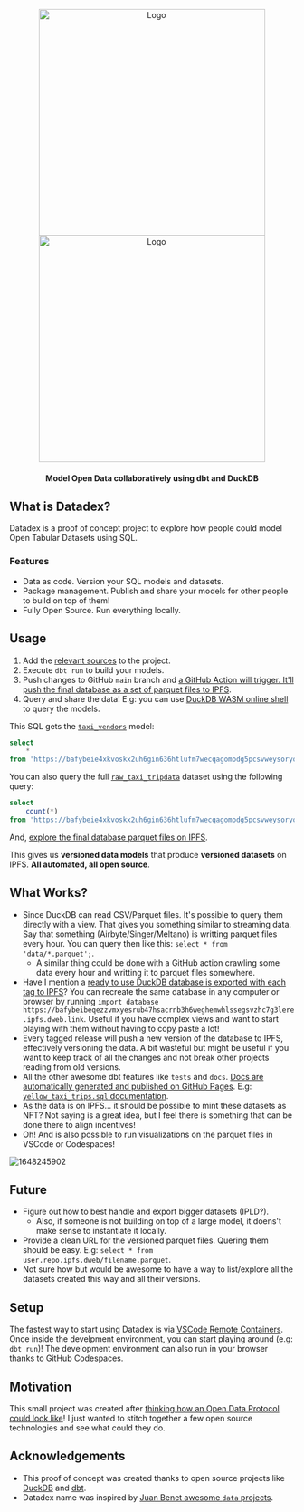<p align="center">
   <img alt="Logo" src="https://user-images.githubusercontent.com/1682202/160557212-c23c2bea-4179-4223-abfe-90f4a92e8aaa.png#gh-light-mode-only"/ width="400">
   <img alt="Logo" src="https://user-images.githubusercontent.com/1682202/160557880-ebd4d53f-5ed8-40d2-b20c-7da90443f389.png#gh-dark-mode-only"/ width="400">

   <h4 align="center"> Model Open Data collaboratively using dbt and DuckDB </h4>
</p>

## What is Datadex?

Datadex is a proof of concept project to explore how people could model Open Tabular Datasets using SQL.

### Features

- Data as code. Version your SQL models and datasets.
- Package management. Publish and share your models for other people to build on top of them!
- Fully Open Source. Run everything locally.

## Usage

1. Add the [relevant sources](models/sources.yml) to the project.
2. Execute `dbt run` to build your models.
3. Push changes to GitHub `main` branch and [a GitHub Action will trigger. It'll push the final database as a set of parquet files to IPFS](https://github.com/davidgasquez/datadex/actions/workflows/docs.yml).
4. Query and share the data! E.g: you can use [DuckDB WASM online shell](https://shell.duckdb.org/) to query the models.

This SQL gets the [`taxi_vendors`](models/taxi_vendors.sql) model:

```sql
select
    *
from 'https://bafybeie4xkvoskx2uh6gin636htlufm7wecqagomodg5pcsvweysoryonq.ipfs.dweb.link/4_taxi_vendors.parquet';
```

You can also query the full [`raw_taxi_tripdata`](models/sources/raw_taxi_tripdata.sql) dataset using the following query:

```sql
select
    count(*)
from 'https://bafybeie4xkvoskx2uh6gin636htlufm7wecqagomodg5pcsvweysoryonq.ipfs.dweb.link/2_raw_taxi_tripdata.parquet';
```

And, [explore the final database parquet files on IPFS](https://bafybeie4xkvoskx2uh6gin636htlufm7wecqagomodg5pcsvweysoryonq.ipfs.dweb.link/).

This gives us **versioned data models** that produce **versioned datasets** on IPFS. **All automated, all open source**.

## What Works?

- Since DuckDB can read CSV/Parquet files. It's possible to query them directly with a view. That gives you something similar to streaming data. Say that something (Airbyte/Singer/Meltano) is writting parquet files every hour. You can query then like this: `select * from 'data/*.parquet';`.
    - A similar thing could be done with a GitHub action crawling some data every hour and writting it to parquet files somewhere.
- Have I mention a [ready to use DuckDB database is exported with each tag to IPFS](https://bafybeibeqezzvmxyesrub47hsacrnb3h6weghemwhlssegsvzhc7g3lere.ipfs.dweb.link/)? You can recreate the same database in any computer or browser by running `import database https://bafybeibeqezzvmxyesrub47hsacrnb3h6weghemwhlssegsvzhc7g3lere.ipfs.dweb.link`. Useful if you have complex views and want to start playing with them without having to copy paste a lot!
- Every tagged release will push a new version of the database to IPFS, effectively versioning the data. A bit wasteful but might be useful if you want to keep track of all the changes and not break other projects reading from old versions.
- All the other awesome dbt features like `tests` and `docs`. [Docs are automatically generated and published on GitHub Pages](https://davidgasquez.github.io/datadex). E.g: [`yellow_taxi_trips.sql` documentation](https://davidgasquez.github.io/datadex/#!/model/model.datadex.yellow_taxi_trips).
- As the data is on IPFS... it should be possible to mint these datasets as NFT? Not saying is a great idea, but I feel there is something that can be done there to align incentives!
- Oh! And is also possible to run visualizations on the parquet files in VSCode or Codespaces!

![1648245902](https://user-images.githubusercontent.com/1682202/160208641-0cf3e7c5-6339-408c-a08a-b5d164d1ed64.png)

## Future

- Figure out how to best handle and export bigger datasets (IPLD?).
    - Also, if someone is not building on top of a large model, it doens't make sense to instantiate it locally.
- Provide a clean URL for the versioned parquet files. Quering them should be easy. E.g: `select * from user.repo.ipfs.dweb/filename.parquet`.
- Not sure how but would be awesome to have a way to list/explore all the datasets created this way and all their versions.

## Setup

The fastest way to start using Datadex is via [VSCode Remote Containers](https://code.visualstudio.com/docs/remote/containers). Once inside the develpment environment, you can start playing around (e.g: `dbt run`)! The development environment can also run in your browser thanks to GitHub Codespaces.

## Motivation

This small project was created after [thinking how an Open Data Protocol could look like](https://publish.obsidian.md/davidgasquez/Open+Data+Protocol)! I just wanted to stitch together a few open source technologies and see what could they do.

## Acknowledgements

- This proof of concept was created thanks to open source projects like [DuckDB](https://www.duckdb.org/) and [dbt](https://getdbt.com).
- Datadex name was inspired by [Juan Benet awesome `data` projects](https://juan.benet.ai/blog/2014-03-11-discussion-scienceexchange/).